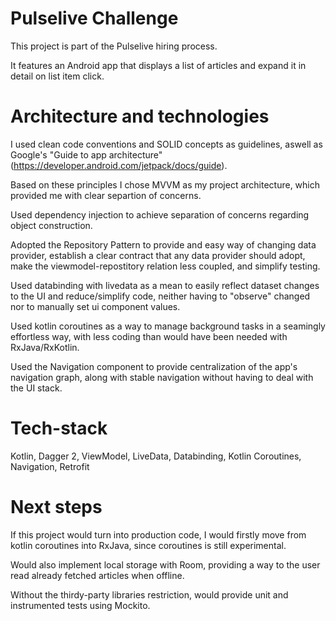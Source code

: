 # Pulselive Challenge

This project is part of the Pulselive hiring process.

It features an Android app that displays a list of articles and expand it in detail on list item click.

# Architecture and technologies


I used clean code conventions and SOLID concepts as guidelines, aswell as Google's "Guide to app architecture" (https://developer.android.com/jetpack/docs/guide).

Based on these principles I chose MVVM as my project architecture, which provided me with clear separtion of concerns.

Used dependency injection to achieve separation of concerns regarding object construction.

Adopted the Repository Pattern to provide and easy way of changing data provider, establish a clear contract that any data provider should adopt, make the viewmodel-repostitory relation less coupled, and simplify testing.

Used databinding with livedata as a mean to easily reflect dataset changes to the UI and reduce/simplify code, neither having to "observe" changed nor to manually set ui component values.

Used kotlin coroutines as a way to manage background tasks in a seamingly effortless way, with less coding than would have been needed with RxJava/RxKotlin.

Used the Navigation component to provide centralization of the app's navigation graph, along with stable navigation without having to deal with the UI stack.


# Tech-stack

Kotlin, Dagger 2, ViewModel, LiveData, Databinding, Kotlin Coroutines, Navigation, Retrofit

# Next steps


If this project would turn into production code, I would firstly move from kotlin coroutines into RxJava, since coroutines is still experimental.

Would also implement local storage with Room, providing a way to the user read already fetched articles when offline.

Without the thirdy-party libraries restriction, would provide unit and instrumented tests using Mockito.
